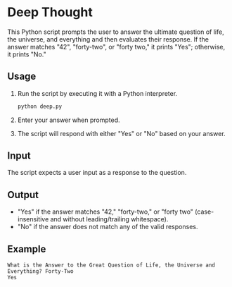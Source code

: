 # Deep Thought

This Python script prompts the user to answer the ultimate question of life, the universe, and everything and then evaluates their response. If the answer matches "42", "forty-two", or "forty two," it prints "Yes"; otherwise, it prints "No."

## Usage

1. Run the script by executing it with a Python interpreter.

   ```bash
   python deep.py
   ```

2. Enter your answer when prompted.

3. The script will respond with either "Yes" or "No" based on your answer.

## Input

The script expects a user input as a response to the question.

## Output

- "Yes" if the answer matches "42," "forty-two," or "forty two" (case-insensitive and without leading/trailing whitespace).
- "No" if the answer does not match any of the valid responses.

## Example

```plaintext
What is the Answer to the Great Question of Life, the Universe and Everything? Forty-Two
Yes
```

